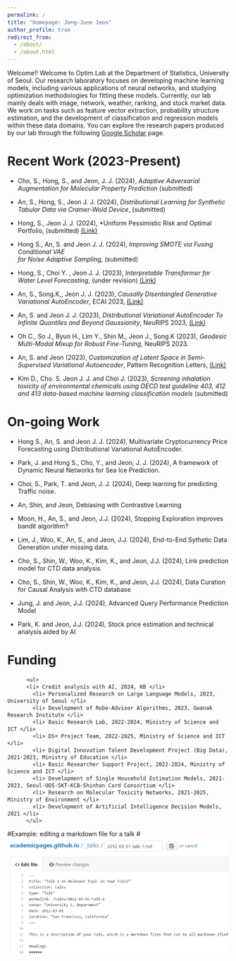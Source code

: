 ```yaml
---
permalink: /
title: "Homepage: Jong-June Jeon"
author_profile: true
redirect_from: 
  - /about/
  - /about.html
---
```


 Welcome!! Welcome to Optim.Lab at the Department of Statistics, 
  University of Seoul. Our research laboratory focuses on developing machine learning models, 
  including various applications of neural networks, and studying optimization methodologies for fitting these models.
  Currently, our lab mainly deals with image, network, weather, ranking, and stock market data. 
  We work on tasks such as feature vector extraction, probability structure estimation, and the development of classification and regression models within these data domains.
  You can explore the research papers produced by our lab through the following <a href="https://scholar.google.co.kr/citations?user=A-E3uEMAAAAJ&hl=ko">Google Scholar</a> page.



Recent Work (2023-Present)
======
- Cho, S., Hong, S., and Jeon, J. J. (2024), *Adaptive Adversarial Augmentation for Molecular Property Prediction* (submitted)

- An, S., Hong, S., Jeon J. J. (2024), *Distributional Learning for Synthetic Tabular Data via Cramer-Wold Device*, (submitted)

- Hong, S., Jeon J. J. (2024), *Uniform Pessimistic Risk and Optimal Portfolio, (submitted)  [(Link)](https://arxiv.org/abs/2303.07158)

- Hong S., An, S. and Jeon J. J. (2024), *Improving SMOTE via Fusing Conditional VAE  
      for Noise Adaptive Sampling*, (submitted)
  
- Hong, S., Choi Y. , Jeon J. J. (2023), *Interpretable Transformer for Water Level Forecasting*, (under revision) [(Link)](https://arxiv.org/abs/2303.00515)

- An, S., Song.K,, Jeon J. J. (2023),  *Causally Disentangled Generative Variational AutoEncoder*, ECAI 2023, [(Link)](https://ebooks.iospress.nl/volumearticle/64190)
  
- An, S. and Jeon J. J.  (2023), *Distributional Variational AutoEncoder To Infinite Quantiles and Beyond Gaussianity*, NeuRIPS 2023, [(Link)](https://openreview.net/forum?id=GxL6PrmEUw)
  
- Oh C., So J., Byun H., Lim Y., Shin M., Jeon J., Song.K (2023), *Geodesic Multi-Modal Mixup for Robust Fine-Tuning*, NeuRIPS 2023.
  
- An, S. and Jeon  (2023), *Customization of Latent Space in Semi-Supervised Variational Autoencoder*, Pattern Recognition Letters, 
       <a href = "https://www.sciencedirect.com/science/article/pii/S0167865523003288"> (Link) </a> 

- Kim D., Cho. S. Jeon J. J. and Choi J. (2023),  *Screening inhalation toxicity of environmental chemicals using OECD test guideline 403, 412 and 413 data-based machine learning classification models*  (submitted)



On-going Work
======
- Hong S., An, S. and Jeon J. J. (2024), Multivariate Cryptocurrency Price Forecasting using  Distributional Variational AutoEncoder.

- Park, J. and Hong S., Cho, Y., and Jeon, J. J. (2024), A framework of Dynamic Neural Networks for Sea Ice Prediction.

- Choi, S., Park, T. and Jeon, J. J. (2024), Deep learning for predicting Traffic noise. 

- An, Shin, and Jeon, Debiasing with Contrastive Learning

- Moon, H., An, S., and Jeon, J.J. (2024), Stopping Exploration improves bandit algorithm?

- Lim, J., Woo, K., An, S., and Jeon, J.J. (2024), End-to-End Sythetic Data Generation under missing data.

- Cho, S., Shin, W., Woo, K., Kim, K., and Jeon, J.J. (2024), Link prediction model for CTD data analysis.

- Cho, S., Shin, W., Woo, K., Kim, K., and Jeon, J.J. (2024), Data Curation for Causal Analysis with CTD database

- Jung, J. and Jeon, J.J. (2024), Advanced Query Performance Prediction Model 

- Park, K. and Jeon, J.J. (2024), Stock price estimation and technical analysis aided by AI



Funding
======
          <ul>
          <li> Credit analysis with AI, 2024, KB </li> 
            <li> Personalized Research on Large Language Models, 2023, University of Seoul </li> 
            <li> Development of Robo-Advisor Algorithms, 2023, Gwanak Research Institute </li>            
            <li> Basic Research Lab, 2022-2024, Ministry of Science and ICT </li>
            <li> DS+ Project Team, 2022-2025, Ministry of Science and ICT </li>
            <li> Digital Innovation Talent Development Project (Big Data), 2021-2023, Ministry of Education </li>
            <li> Basic Researcher Support Project, 2022-2024, Ministry of Science and ICT </li>
            <li> Development of Single Household Estimation Models, 2021-2023, Seoul-UOS-SKT-KCB-Shinhan Card Consortium </li>
            <li> Research on Molecular Toxicity Networks, 2021-2025, Ministry of Environment </li>            
            <li> Development of Artificial Intelligence Decision Models, 2021 </li>                        
          </ul>


#Example: editing a markdown file for a talk
#![Editing a markdown file for a talk](/images/editing-talk.png)
